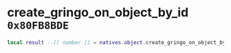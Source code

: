 # create_gringo_on_object_by_id `0x80FB8BDE`

```lua
local result --[[ number ]] = natives.object.create_gringo_on_object_by_id(_unk0 --[[ number ]], _unk1 --[[ number ]], _unk2 --[[ number ]], _unk3 --[[ number ]], _unk4 --[[ number ]], _unk5 --[[ number ]], _unk6 --[[ number ]], _unk7 --[[ number ]], _unk8 --[[ number ]])
```
